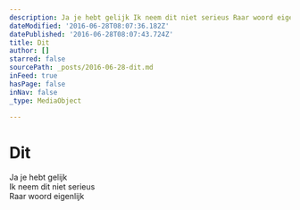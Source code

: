 ```yaml
---
description: Ja je hebt gelijk Ik neem dit niet serieus Raar woord eigenlijk
dateModified: '2016-06-28T08:07:36.182Z'
datePublished: '2016-06-28T08:07:43.724Z'
title: Dit
author: []
starred: false
sourcePath: _posts/2016-06-28-dit.md
inFeed: true
hasPage: false
inNav: false
_type: MediaObject

---
```

# Dit

Ja je hebt gelijk  
Ik neem dit niet serieus  
Raar woord eigenlijk
